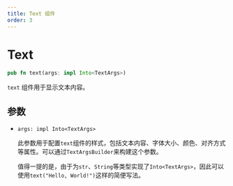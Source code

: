 ```yaml
---
title: Text 组件
order: 3
---
```


# Text

```rust
pub fn text(args: impl Into<TextArgs>)
```

`text` 组件用于显示文本内容。

## 参数

- `args: impl Into<TextArgs>`

  此参数用于配置`text`组件的样式，包括文本内容、字体大小、颜色、对齐方式等属性。可以通过`TextArgsBuilder`来构建这个参数。

  值得一提的是，由于为`str`、`String`等类型实现了`Into<TextArgs>`，因此可以使用`text("Hello, World!")`这样的简便写法。
